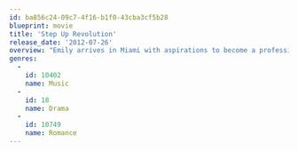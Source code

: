 ```yaml
---
id: ba856c24-09c7-4f16-b1f0-43cba3cf5b28
blueprint: movie
title: 'Step Up Revolution'
release_date: '2012-07-26'
overview: "Emily arrives in Miami with aspirations to become a professional dancer. She sparks with Sean, the leader of a dance crew whose neighborhood is threatened by Emily's father's development plans."
genres:
  -
    id: 10402
    name: Music
  -
    id: 18
    name: Drama
  -
    id: 10749
    name: Romance
---
```

